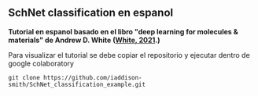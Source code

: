 ## SchNet classification en espanol

**Tutorial en espanol basado en el libro "deep learning for molecules & materials" de Andrew D. White ([White, 2021](https://doi.org/10.33011/livecoms.3.1.1499).)**

Para visualizar el tutorial se debe copiar el repositorio y ejecutar dentro de google colaboratory

```
git clone https://github.com/iaddison-smith/SchNet_classification_example.git
```
